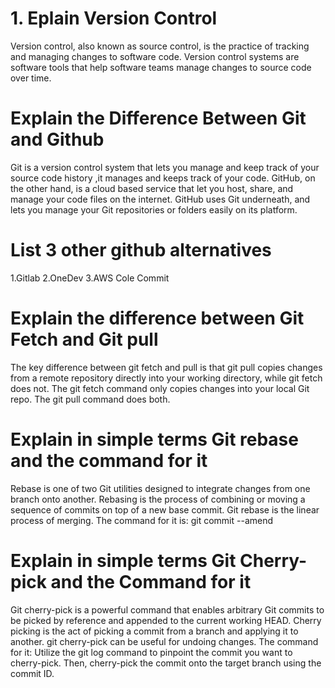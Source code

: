 # 1. Eplain Version Control

Version control, also known as source control, is the practice of tracking and managing changes to software code. Version control systems are software tools that help software teams manage changes to source code over time.
# Explain the Difference Between Git and Github

Git is a version control system that lets you manage and keep track of your source code history ,it manages and keeps track of your code. 
GitHub, on the other hand, is a cloud based service that let you host, share, and manage your code files on the internet. GitHub uses Git underneath, and lets you manage your Git repositories or folders easily on its platform.
# List 3 other github alternatives

1.Gitlab
2.OneDev
3.AWS Cole Commit
# Explain the difference between Git Fetch and Git pull

The key difference between git fetch and pull is that git pull copies changes from a remote repository directly into your working directory, while git fetch does not. The git fetch command only copies changes into your local Git repo. The git pull command does both.
# Explain in simple terms Git rebase and the command for it

Rebase is one of two Git utilities designed to integrate changes from one branch onto another. Rebasing is the process of combining or moving a sequence of commits on top of a new base commit. Git rebase is the linear process of merging.
The command for it is: git commit --amend
# Explain in simple terms Git Cherry-pick and the Command for it

Git cherry-pick is a powerful command that enables arbitrary Git commits to be picked by reference and appended to the current working HEAD. Cherry picking is the act of picking a commit from a branch and applying it to another. git cherry-pick can be useful for undoing changes.
The command for it: Utilize the git log command to pinpoint the commit you want to cherry-pick. Then, cherry-pick the commit onto the target branch using the commit ID.
#
